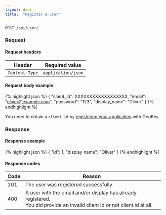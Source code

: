 ```yaml
---
layout: docs
title:  "Register a user"
---
```


``````
POST /api/user/
``````

### Request

#### Request headers

Header            | Required value
------------------|-------------
`Content-Type`    | `application/json`

#### Request body example

{% highlight json %}
{
  "client_id": XXXXXXXXXXXXXXXXXX,
  "email": "oliver@example.com",
  "password": "123",
  "display_name": "Oliver"
}
{% endhighlight %}

You need to obtain a `client_id` by [registering your application]({{site.url}}help/register-your-app.html) with GeoKey.

### Response

#### Response example

{% highlight json %}
{
  "id": 1,
  "display_name": "Oliver"
}
{% endhighlight %}

#### Response codes

Code  |  Reason
------|-----------------------------------------
 201  | The user was registered successfully.
 400  | A user with the email and/or display has already registered. <br>You did provide an invalid client id or not client id at all.
